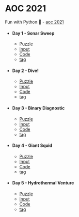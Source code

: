 # AOC 2021

Fun with Python :snake: - [aoc 2021](https://adventofcode.com/2021/)

* #### Day 1 - Sonar Sweep
  * [Puzzle](https://github.com/mukundv/AOC2021/blob/master/day1/day1.md)
  * [Input](https://github.com/mukundv/AOC2021/blob/master/day1/day1_input.txt)
  * [Code](https://github.com/mukundv/AOC2021/blob/master/day1/day1.py)
  * [tag](https://github.com/mukundv/AOC2021/releases/tag/day01)
* #### Day 2 - Dive!
  * [Puzzle](https://github.com/mukundv/AOC2021/blob/master/day2/day2.md)
  * [Input](https://github.com/mukundv/AOC2021/blob/master/day2/day2_input.txt)
  * [Code](https://github.com/mukundv/AOC2021/blob/master/day2/day2.py)
  * [tag](https://github.com/mukundv/AOC2021/releases/tag/day02)
* #### Day 3 - Binary Diagnostic
  * [Puzzle](https://github.com/mukundv/AOC2021/blob/master/day3/day3.md)
  * [Input](https://github.com/mukundv/AOC2021/blob/master/day3/day3_input.txt)
  * [Code](https://github.com/mukundv/AOC2021/blob/master/day3/day3.py)
  * [tag](https://github.com/mukundv/AOC2021/releases/tag/day03)
* #### Day 4 - Giant Squid
  * [Puzzle](https://github.com/mukundv/AOC2021/blob/master/day4/day4.md)
  * [Input](https://github.com/mukundv/AOC2021/blob/master/day4/day4_input.txt)
  * [Code](https://github.com/mukundv/AOC2021/blob/master/day4/day4.py)
  * [tag](https://github.com/mukundv/AOC2021/releases/tag/day04)
* #### Day 5 - Hydrothermal Venture
  * [Puzzle](https://github.com/mukundv/AOC2021/blob/master/day5/day5.md)
  * [Input](https://github.com/mukundv/AOC2021/blob/master/day5/day5_input.txt)
  * [Code](https://github.com/mukundv/AOC2021/blob/master/day5/day5.py)
  * [tag](https://github.com/mukundv/AOC2021/releases/tag/day05)